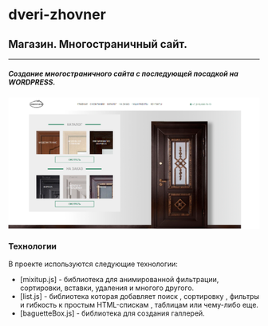 # dveri-zhovner

## Магазин. Многостраничный сайт.
***
##### Создание многостраничного сайта с последующей посадкой на WORDPRESS.



[![N|Solid](https://github.com/Petr791/dveri-zhovner/blob/main/Screenshot_2.png)](https://petr791.github.io/dveri-zhovner/)





### Технологии

В проекте используются следующие технологии:

- [mixitup.js] - библиотека для анимированной фильтрации, сортировки, вставки, удаления и многого другого.
- [list.js] - библиотека которая добавляет поиск , сортировку , фильтры и гибкость к простым HTML-спискам , таблицам или чему-либо еще.
- [baguetteBox.js] - библиотека для создания галлерей.
